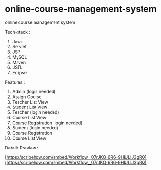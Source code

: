 # online-course-management-system

online course management system

Tech-stack :

1. Java
2. Servlet
3. JSP
4. MySQL
5. Maven
6. JSTL
7. Eclipse

Features :

1. Admin (login needed)
 1. Assign Course
 2. Teacher List View
 3. Student List View
2. Teacher (login needed)
  3. Course List View
3. Course Registration (login needed)
3. Student (login needed)
  1. Course Registration
  2. Course List View

Details Preview :

[https://scribehow.com/embed/Workflow__07rJKQ-6R6-9HIULlJ3gRQ](https://scribehow.com/embed/Workflow__07rJKQ-6R6-9HIULlJ3gRQ)
